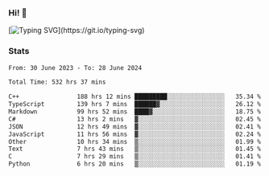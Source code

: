 ### Hi!  👋

[![Typing SVG](https://readme-typing-svg.herokuapp.com?font=Fira+Code&pause=1000&width=435&lines=Hello!+I'm+Texiwustion.)](https://git.io/typing-svg)

### Stats

<!--START_SECTION:waka-->

```txt
From: 30 June 2023 - To: 28 June 2024

Total Time: 532 hrs 37 mins

C++                188 hrs 12 mins █████████░░░░░░░░░░░░░░░░   35.34 %
TypeScript         139 hrs 7 mins  ██████▓░░░░░░░░░░░░░░░░░░   26.12 %
Markdown           99 hrs 52 mins  ████▓░░░░░░░░░░░░░░░░░░░░   18.75 %
C#                 13 hrs 2 mins   ▓░░░░░░░░░░░░░░░░░░░░░░░░   02.45 %
JSON               12 hrs 49 mins  ▓░░░░░░░░░░░░░░░░░░░░░░░░   02.41 %
JavaScript         11 hrs 56 mins  ▓░░░░░░░░░░░░░░░░░░░░░░░░   02.24 %
Other              10 hrs 34 mins  ▒░░░░░░░░░░░░░░░░░░░░░░░░   01.99 %
Text               7 hrs 43 mins   ▒░░░░░░░░░░░░░░░░░░░░░░░░   01.45 %
C                  7 hrs 29 mins   ▒░░░░░░░░░░░░░░░░░░░░░░░░   01.41 %
Python             6 hrs 20 mins   ▒░░░░░░░░░░░░░░░░░░░░░░░░   01.19 %
```

<!--END_SECTION:waka-->
